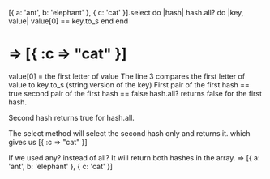 [{ a: 'ant', b: 'elephant' }, { c: 'cat' }].select do |hash|
  hash.all? do |key, value|
    value[0] == key.to_s
  end
end
# => [{ :c => "cat" }]

value[0] = the first letter of value
The line 3 compares the first letter of value to key.to_s (string version of the key)
First pair of the first hash == true
second pair of the first hash == false
hash.all? returns false for the first hash.

Second hash returns true for hash.all.

The select method will select the second hash only and returns it.
which gives us [{ :c => "cat" }]

If we used any? instead of all? It will return both hashes in the array.
=> [{ a: 'ant', b: 'elephant' }, { c: 'cat' }]
